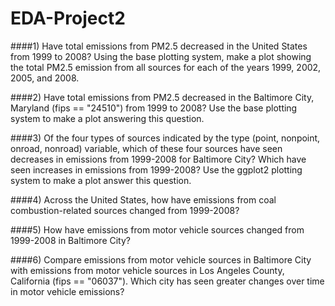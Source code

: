 # EDA-Project2

####1) Have total emissions from PM2.5 decreased in the United States from 1999 to 2008? Using the base plotting system, make a plot showing the total PM2.5 emission from all sources for each of the years 1999, 2002, 2005, and 2008.

####2) Have total emissions from PM2.5 decreased in the Baltimore City, Maryland (fips == "24510") from 1999 to 2008? Use the base plotting system to make a plot answering this question.

####3) Of the four types of sources indicated by the type (point, nonpoint, onroad, nonroad) variable, which of these four sources have seen decreases in emissions from 1999-2008 for Baltimore City? Which have seen increases in emissions from 1999-2008? Use the ggplot2 plotting system to make a plot answer this question.

####4) Across the United States, how have emissions from coal combustion-related sources changed from 1999-2008?

####5) How have emissions from motor vehicle sources changed from 1999-2008 in Baltimore City?

####6) Compare emissions from motor vehicle sources in Baltimore City with emissions from motor vehicle sources in Los Angeles County, California (fips == "06037"). Which city has seen greater changes over time in motor vehicle emissions?
